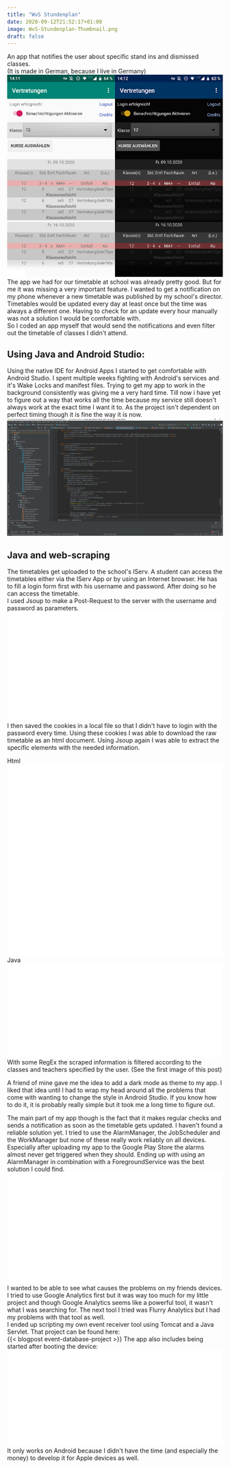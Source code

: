 ```yaml
---
title: "WvS Stundenplan"
date: 2020-09-12T21:52:17+01:00
image: WvS-Stundenplan-Thumbnail.png
draft: false
---
```

An app that notifies the user about specific stand ins and dismissed classes.  
(It is made in German, because I live in Germany)
![Image of Timetable](WvSStundenplanDarkLight.png)  
The app we had for our timetable at school was already pretty good. But for me it was missing a very important feature. I wanted to get a notification on my phone whenever a new timetable was published by my school's director.  
Timetables would be updated every day at least once but the time was always a different one. Having to check for an update every hour manually was not a solution I would be comfortable with.  
So I coded an app myself that would send the notifications and even filter out the timetable of classes I didn't attend.  

## Using Java and Android Studio:
Using the native IDE for Android Apps I started to get comfortable with Android Studio. I spent multiple weeks fighting with Android's services and it's Wake Locks and manifest files. Trying to get my app to work in the background consistently was giving me a very hard time. Till now i have yet to figure out a way that works all the time because my service still doesn't always work at the exact time I want it to. As the project isn't dependent on perfect timing though it is fine the way it is now.  
![Image of Code from Android Studio](WvSStundenplanCode.png)

## Java and web-scraping
The timetables get uploaded to the school's IServ. A student can access the timetables either via the IServ App or by using an Internet browser. He has to fill a login form first with his username and password. After doing so he can access the timetable.  
I used Jsoup to make a Post-Request to the server with the username and password as parameters.  
![Jsoup code](Jsoup.svg)
I then saved the cookies in a local file so that I didn't have to login with the password every time. Using these cookies I was able to download the raw timetable as an html document. Using Jsoup again I was able to extract the specific elements with the needed information.  

Html
![Html Snippet](TimetableHtml.svg)  
Java
![Jsoup Html selection snippet](SelectElements.svg)  
With some RegEx the scraped information is filtered according to the classes and teachers specified by the user. (See the first image of this post)

A friend of mine gave me the idea to add a dark mode as theme to my app. I liked that idea until I had to wrap my head around all the problems that come with wanting to change the style in Android Studio. If you know how to do it, it is probably really simple but it took me a long time to figure out.

The main part of my app though is the fact that it makes regular checks and sends a notification as soon as the timetable gets updated.
I haven't found a reliable solution yet. I tried to use the AlarmManager, the JobScheduler and the WorkManager but none of these really work reliably on all devices. Especially after uploading my app to the Google Play Store the alarms almost never get triggered when they should.
Ending up with using an AlarmManager in combination with a ForegroundService was the best solution I could find.
![Alarm Receiver](AlarmReceiver.svg)  
I wanted to be able to see what causes the problems on my friends devices. I tried to use Google Analytics first but it was way too much for my little project and though Google Analytics seems like a powerful tool, it wasn't what I was searching for.
The next tool I tried was Flurry Analytics but I had my problems with that tool as well.  
I ended up scripting my own event receiver tool using Tomcat and a Java Servlet. That project can be found here:  
{{< blogpost event-database-project >}}
The app also includes being started after booting the device:
![Boot code snippet](WvSStundenplanBoot.svg)  
It only works on Android because I didn't have the time (and especially the money) to develop it for Apple devices as well.
